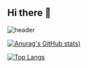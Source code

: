 ## Hi there 👋

<!--
**luvoldfashioned/luvoldfashioned** is a ✨ _special_ ✨ repository because its `README.md` (this file) appears on your GitHub profile.

Here are some ideas to get you started:

- 🔭 I’m currently working on ...
- 🌱 I’m currently learning ...
- 👯 I’m looking to collaborate on ...
- 🤔 I’m looking for help with ...
- 💬 Ask me about ...
- 📫 How to reach me: ...
- 😄 Pronouns: ...
- ⚡ Fun fact: ...
-->


![header](https://capsule-render.vercel.app/api?type=rect&color=gradient&height=200&section=header&text=luvoldfashined&animation=fadeIn)

[![Anurag's GitHub stats](https://github-readme-stats.vercel.app/api?username=luvoldfashioned&show_icons=true&theme=radical))](https://github.com/anuraghazra/github-readme-stats)

 [![Top Langs](https://github-readme-stats.vercel.app/api/top-langs/?username=luvoldfashioned)](https://github.com/anuraghazra/github-readme-stats)
 
